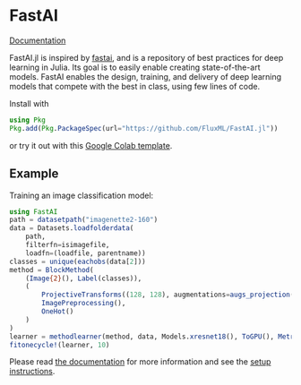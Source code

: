 # FastAI

[Documentation](https://FluxML.github.io/FastAI.jl/dev)

FastAI.jl is inspired by [fastai](https://github.com/fastai/fastai), and is a repository of best practices for deep learning in Julia. Its goal is to easily enable creating state-of-the-art models. FastAI enables the design, training, and delivery of deep learning models that compete with the best in class, using few lines of code.

Install with

```julia
using Pkg
Pkg.add(Pkg.PackageSpec(url="https://github.com/FluxML/FastAI.jl"))
```

or try it out with this [Google Colab template](https://colab.research.google.com/gist/lorenzoh/2fdc91f9e42a15e633861c640c68e5e8).


## Example

Training an image classification model:

```julia
using FastAI
path = datasetpath("imagenette2-160")
data = Datasets.loadfolderdata(
    path,
    filterfn=isimagefile,
    loadfn=(loadfile, parentname))
classes = unique(eachobs(data[2]))
method = BlockMethod(
    (Image{2}(), Label(classes)),
    (
        ProjectiveTransforms((128, 128), augmentations=augs_projection()),
        ImagePreprocessing(),
        OneHot()
    )
)
learner = methodlearner(method, data, Models.xresnet18(), ToGPU(), Metrics(accuracy))
fitonecycle!(learner, 10)
```

Please read [the documentation](https://fluxml.github.io/FastAI.jl/dev) for more information and see the [setup instructions](docs/setup.md).
